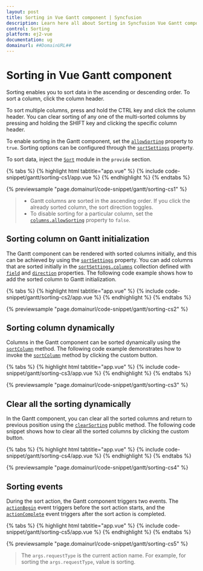 ```yaml
---
layout: post
title: Sorting in Vue Gantt component | Syncfusion
description: Learn here all about Sorting in Syncfusion Vue Gantt component of Syncfusion Essential JS 2 and more.
control: Sorting 
platform: ej2-vue
documentation: ug
domainurl: ##DomainURL##
---
```


# Sorting in Vue Gantt component

Sorting enables you to sort data in the ascending or descending order. To sort a column, click the column header.

To sort multiple columns, press and hold the CTRL key and click the column header. You can clear sorting of any one of the multi-sorted columns by pressing and holding the SHIFT key and clicking the specific column header.

To enable sorting in the Gantt component, set the [`allowSorting`](https://ej2.syncfusion.com/vue/documentation/api/gantt/#allowsorting) property to `true`. Sorting options can be configured through the [`sortSettings`](https://ej2.syncfusion.com/vue/documentation/api/gantt/sortSettings/) property.

To sort data, inject the [`Sort`](https://ej2.syncfusion.com/vue/documentation/api/gantt/#sortmodule) module in the `provide` section.

{% tabs %}
{% highlight html tabtitle="app.vue" %}
{% include code-snippet/gantt/sorting-cs1/app.vue %}
{% endhighlight %}
{% endtabs %}
        
{% previewsample "page.domainurl/code-snippet/gantt/sorting-cs1" %}

> * Gantt columns are sorted in the ascending order. If you click the already sorted column, the sort direction toggles.
> * To disable sorting for a particular column, set the [`columns.allowSorting`](https://ej2.syncfusion.com/vue/documentation/api/gantt/column/#allowsorting) property to `false`.

## Sorting column on Gantt initialization

The Gantt component can be rendered with sorted columns initially, and this can be achieved by using the [`sortSettings`](https://ej2.syncfusion.com/vue/documentation/api/gantt/sortSettings/) property. You can add columns that are sorted initially in the [`sortSettings.columns`](https://ej2.syncfusion.com/vue/documentation/api/gantt/sortSettings/#columns) collection defined with [`field`](https://ej2.syncfusion.com/vue/documentation/api/gantt/sortDescriptorModel/#field) and [`direction`](https://ej2.syncfusion.com/vue/documentation/api/gantt/sortDescriptorModel/#direction) properties. The following code example shows how to add the sorted column to Gantt initialization.

{% tabs %}
{% highlight html tabtitle="app.vue" %}
{% include code-snippet/gantt/sorting-cs2/app.vue %}
{% endhighlight %}
{% endtabs %}
        
{% previewsample "page.domainurl/code-snippet/gantt/sorting-cs2" %}

## Sorting column dynamically

Columns in the Gantt component can be sorted dynamically using the [`sortColumn`](https://ej2.syncfusion.com/vue/documentation/api/gantt/#sortcolumn) method. The following code example demonstrates how to invoke the [`sortColumn`](https://ej2.syncfusion.com/vue/documentation/api/gantt/#sortcolumn) method by clicking the custom button.

{% tabs %}
{% highlight html tabtitle="app.vue" %}
{% include code-snippet/gantt/sorting-cs3/app.vue %}
{% endhighlight %}
{% endtabs %}
        
{% previewsample "page.domainurl/code-snippet/gantt/sorting-cs3" %}

## Clear all the sorting dynamically

In the Gantt component, you can clear all the sorted columns and return to previous position using the [`clearSorting`](https://ej2.syncfusion.com/vue/documentation/api/gantt/#clearsorting) public method. The following code snippet shows how to clear all the sorted columns by clicking the custom button.

{% tabs %}
{% highlight html tabtitle="app.vue" %}
{% include code-snippet/gantt/sorting-cs4/app.vue %}
{% endhighlight %}
{% endtabs %}
        
{% previewsample "page.domainurl/code-snippet/gantt/sorting-cs4" %}

## Sorting events

During the sort action, the Gantt component triggers two events. The [`actionBegin`](https://ej2.syncfusion.com/vue/documentation/api/gantt/#actionbegin) event triggers before the sort action starts, and the [`actionComplete`](https://ej2.syncfusion.com/vue/documentation/api/gantt/#actioncomplete) event triggers after the sort action is completed.

{% tabs %}
{% highlight html tabtitle="app.vue" %}
{% include code-snippet/gantt/sorting-cs5/app.vue %}
{% endhighlight %}
{% endtabs %}
        
{% previewsample "page.domainurl/code-snippet/gantt/sorting-cs5" %}

> The `args.requestType` is the current action name. For example, for sorting the `args.requestType`, value is sorting.
